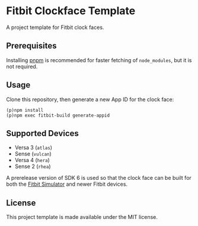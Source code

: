 # Fitbit Clockface Template

A project template for Fitbit clock faces.

## Prerequisites

Installing [pnpm] is recommended for faster fetching of `node_modules`, but it is not required.

[pnpm]: https://pnpm.io/installation

## Usage

Clone this repository, then generate a new App ID for the clock face:

```
(p)npm install
(p)npm exec fitbit-build generate-appid
```

## Supported Devices

* Versa 3 (`atlas`)
* Sense (`vulcan`)
* Versa 4 (`hera`)
* Sense 2 (`rhea`)

A prerelease version of SDK 6 is used so that the clock face can be built for both the [Fitbit Simulator] and newer Fitbit devices.

[Fitbit Simulator]: https://dev.fitbit.com/release-notes/fitbit-os-simulator/

## License

This project template is made available under the MIT license.
